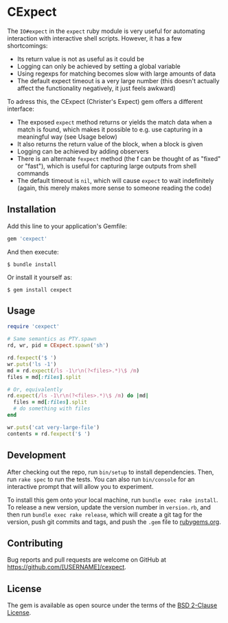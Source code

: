 # CExpect

The `IO#expect` in the `expect` ruby module is very useful for
automating interaction with interactive shell scripts. However, it has
a few shortcomings:

* Its return value is not as useful as it could be
* Logging can only be achieved by setting a global variable
* Using regexps for matching becomes slow with large amounts of data
* The default expect timeout is a very large number (this doesn't
  actually affect the functionality negatively, it just feels awkward)

To adress this, the CExpect (Christer's Expect) gem offers a different
interface:

* The exposed `expect` method returns or yields the match data when a
  match is found, which makes it possible to e.g. use capturing in a
  meaningful way (see Usage below)
* It also returns the return value of the block, when a block is given
* Logging can be achieved by adding observers
* There is an alternate `fexpect` method (the f can be thought of as
  "fixed" or "fast"), which is useful for capturing large outputs from
  shell commands
* The default timeout is `nil`, which will cause `expect` to wait
  indefinitely (again, this merely makes more sense to someone reading
  the code)

## Installation

Add this line to your application's Gemfile:

```ruby
gem 'cexpect'
```

And then execute:

    $ bundle install

Or install it yourself as:

    $ gem install cexpect

## Usage

```ruby
require 'cexpect'

# Same semantics as PTY.spawn
rd, wr, pid = CExpect.spawn('sh')

rd.fexpect('$ ')
wr.puts('ls -1')
md = rd.expect(/ls -1\r\n(?<files>.*)\$ /m)
files = md[:files].split

# Or, equivalently
rd.expect(/ls -1\r\n(?<files>.*)\$ /m) do |md|
  files = md[:files].split
  # do something with files
end

wr.puts('cat very-large-file')
contents = rd.fexpect('$ ')
```

## Development

After checking out the repo, run `bin/setup` to install
dependencies. Then, run `rake spec` to run the tests. You can also run
`bin/console` for an interactive prompt that will allow you to
experiment.

To install this gem onto your local machine, run `bundle exec rake
install`. To release a new version, update the version number in
`version.rb`, and then run `bundle exec rake release`, which will
create a git tag for the version, push git commits and tags, and push
the `.gem` file to [rubygems.org](https://rubygems.org).

## Contributing

Bug reports and pull requests are welcome on GitHub at
https://github.com/[USERNAME]/cexpect.


## License

The gem is available as open source under the terms of the [BSD 2-Clause
License](https://opensource.org/licenses/BSD-2-Clause).
